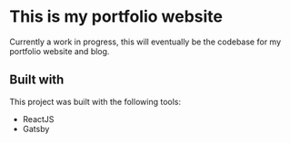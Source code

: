 # This is my portfolio website

Currently a work in progress, this will eventually be the codebase for my portfolio website and blog.

## Built with

This project was built with the following tools:

* ReactJS
* Gatsby
